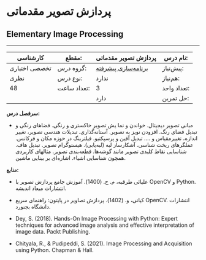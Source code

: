 # پردازش تصویر مقدماتی
## Elementary Image Processing
_______________________________________________________________________________
| کارشناسی      | مقطع:       | پردازش تصویر مقدماتی                                                        | نام درس:    |
| ------------- | ----------- | --------------------------------------------------------------------------- | ----------- |
| تخصصی اختیاری | گروه درس:   | [برنامه‌سازی پیشرفته](../docs/curriculum/mandatory/Advanced-Programming.md) | پیش‌نیاز:   |
| نظری          | نوع درس:    | ندارد                                                                       | هم‌نیاز:    |
| 48            | تعداد ساعت: | 3                                                                           | تعداد واحد: |
|               |             |  دارد                                                                       | حل تمرین:   |

**سرفصل درس:**


- مبانی تصویر دیجیتال. خواندن و نما یش تصویر خاکستری و رنگی. فضاهای رنگی و تبدیل فضای رنگ. افزودن نویز به تصویر. آستانه‌گذاری. تبدیلات هندسی تصویر، تغییر اندازه،‌ تغییرمقیاس و …. تبدیل آفین و پرسپکتیو. فیلترینگ در حوزه مکان و فرکانس. عملگرهای ریخت شناسی. آشکارساز لبه (لبه‌یابی). هیستوگرام تصویر. تبدیل هاف. شناسایی نقاط کلیدی تصویر مانند گوشه‌ها. قطعه‌بندی تصویر. مثالهای کاربردی همچون شناسایی اشیاء. اشاره‌ای بر بینایی ماشین.


**منابع:**


- علیائی طرقبه، م. ح. (1400). آموزش جامع پردازش تصویر با OpenCV و Python. انتشارات میعاد اندیشه.

- کیانی، و. (1402). پردازش تصاویر در پایتون: راهنمای سریع OpenCV. انتشارات دانشگاه بجنورد.

- Dey, S. (2018). Hands-On Image Processing with Python: Expert techniques for advanced image analysis and effective interpretation of image data. Packt Publishing.

- Chityala, R., & Pudipeddi, S. (2021). Image Processing and Acquisition using Python. Chapman & Hall.
